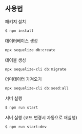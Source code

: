 ## 사용법

패키지 설치<br>

```bash
$ npm install
```

데이터베이스 생성<br>

```bash
npx sequelize db:create
```

테이블 생성<br>

```bash
npx sequelize-cli db:migrate
```

더미데이터 가져오기<br>

```bash
npx sequelize-cli db:seed:all
```

서버 실행<br>

```bash
$ npm run start
```

서버 실행 (코드 변경시 자동으로 재실행)<br>

```bash
$ npm run start:dev
```
